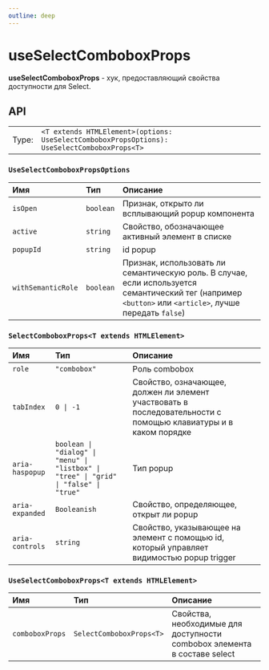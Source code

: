 ```yaml
---
outline: deep
---
```


# useSelectComboboxProps

**useSelectComboboxProps** - хук, предоставляющий свойства доступности для Select.

## API

|       |                                                                              |
| ----: |:-----------------------------------------------------------------------------|
| Type: | `<T extends HTMLElement>(options: UseSelectComboboxPropsOptions): UseSelectComboboxProps<T>` |

### `UseSelectComboboxPropsOptions`

| Имя               | Тип      | Описание    |
|:-------------------|:-----------|:-----------|
| `isOpen`  | `boolean`   | Признак, открыто ли всплывающий popup компонента  | 
| `active`  | `string`   | Свойство, обозначающее активный элемент в списке  | 
| `popupId`  | `string`   | id popup  | 
| `withSemanticRole`  | `boolean`   | Признак, использовать ли семантическую роль. В случае, если используется семантический тег (например `<button>` или `<article>`, лучше передать `false`)  | 

### `SelectComboboxProps<T extends HTMLElement>`

| Имя               | Тип      | Описание    |
|:-------------------|:-----------|:-----------|
| `role`  | `"combobox"`   | Роль combobox  | 
| `tabIndex`  | `0 \| -1`   | Свойство, означающее, должен ли элемент участвовать в последовательности с помощью клавиатуры и в каком порядке  | 
| `aria-haspopup`  | `boolean \| "dialog" \| "menu" \| "listbox" \| "tree" \| "grid" \| "false" \| "true"`   | Тип popup  | 
| `aria-expanded`  | `Booleanish`   | Свойство, определяющее, открыт ли popup  | 
| `aria-controls`  | `string`   | Свойство, указывающее на элемент с помощью id, который управляет видимостью popup trigger  | 

### `UseSelectComboboxProps<T extends HTMLElement>`

| Имя               | Тип      | Описание    |
|:-------------------|:-----------|:-----------|
| `comboboxProps`  | `SelectComboboxProps<T>`   | Свойства, необходимые для доступности combobox элемента в составе select  | 
